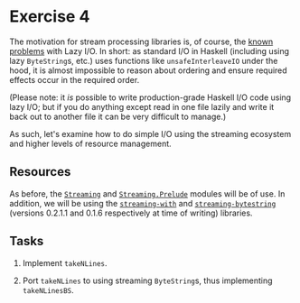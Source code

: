 Exercise 4
==========

The motivation for stream processing libraries is, of course, the
[known] [problems] with Lazy I/O.  In short: as standard I/O in
Haskell (including using lazy `ByteString`s, etc.) uses functions like
`unsafeInterleaveIO` under the hood, it is almost impossible to reason
about ordering and ensure required effects occur in the required
order.

[known]: https://www.reddit.com/r/haskell/comments/1e8k3k/three_examples_of_problems_with_lazy_io/c9xyxxy
[problems]: https://stackoverflow.com/questions/5892653/whats-so-bad-about-lazy-i-o

(Please note: it _is_ possible to write production-grade Haskell I/O
code using lazy I/O; but if you do anything except read in one file
lazily and write it back out to another file it can be very difficult
to manage.)

As such, let's examine how to do simple I/O using the streaming
ecosystem and higher levels of resource management.

Resources
---------

As before, the [`Streaming`] and [`Streaming.Prelude`] modules will be
of use.  In addition, we will be using the [`streaming-with`] and
[`streaming-bytestring`] (versions 0.2.1.1 and 0.1.6 respectively at
time of writing) libraries.

[`Streaming`]: https://hackage.haskell.org/package/streaming-0.2.1.0/docs/Streaming.html
[`Streaming.Prelude`]: https://hackage.haskell.org/package/streaming-0.2.1.0/docs/Streaming-Prelude.html
[`streaming-with`]: http://hackage.haskell.org/package/streaming-with-0.2.1.1
[`streaming-bytestring`]: http://hackage.haskell.org/package/streaming-bytestring-0.1.6

Tasks
-----

1. Implement `takeNLines`.

2. Port `takeNLines` to using streaming `ByteString`s, thus
   implementing `takeNLinesBS`.
